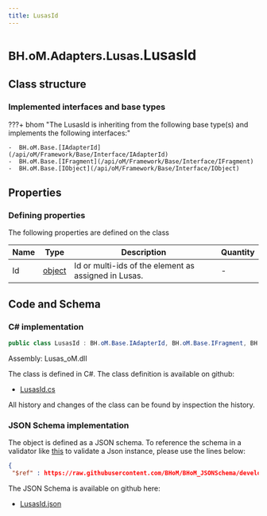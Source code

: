 ```yaml
---
title: LusasId
---
```


# <small>BH.oM.Adapters.Lusas.</small>**LusasId**



## Class structure

### Implemented interfaces and base types

???+ bhom "The LusasId is inheriting from the following base type(s) and implements the following interfaces:"

    -  BH.oM.Base.[IAdapterId](/api/oM/Framework/Base/Interface/IAdapterId)
    -  BH.oM.Base.[IFragment](/api/oM/Framework/Base/Interface/IFragment)
    -  BH.oM.Base.[IObject](/api/oM/Framework/Base/Interface/IObject)


## Properties



### Defining properties

The following properties are defined on the class

| Name             | Type             | Description      | Quantity         |
|------------------|------------------|------------------|------------------|
| Id | [object](https://learn.microsoft.com/en-us/dotnet/api/System.Object?view=netstandard-2.0) | Id or multi-ids of the element as assigned in Lusas. | - |


## Code and Schema

### C# implementation

``` C# title="C#"
public class LusasId : BH.oM.Base.IAdapterId, BH.oM.Base.IFragment, BH.oM.Base.IObject
```

Assembly: Lusas_oM.dll

The class is defined in C#. The class definition is available on github:

- [LusasId.cs](https://github.com/BHoM/Lusas_Toolkit/blob/develop/Lusas_oM/Fragments\LusasId.cs)

All history and changes of the class can be found by inspection the history.
### JSON Schema implementation

The object is defined as a JSON schema. To reference the schema in a validator like [this](https://www.jsonschemavalidator.net/) to validate a Json instance, please use the lines below:

``` json title="JSON Schema"
{
 "$ref" : https://raw.githubusercontent.com/BHoM/BHoM_JSONSchema/develop/Lusas_oM/LusasId.json}
```

The JSON Schema is available on github here:

- [LusasId.json](https://github.com/BHoM/BHoM_JSONSchema/blob/develop/Lusas_oM/LusasId.json)
